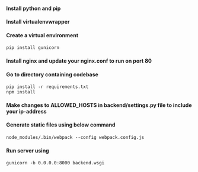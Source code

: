 #### Install python and pip
#### Install virtualenvwrapper
#### Create a virtual environment
```
pip install gunicorn
```
#### Install nginx and update your nginx.conf to run on port 80

#### Go to directory containing codebase
```
pip install -r requirements.txt
npm install
```
#### Make changes to ALLOWED_HOSTS in backend/settings.py file to include your ip-address

#### Generate static files using below command
```
node_modules/.bin/webpack --config webpack.config.js
```
#### Run server using
```
gunicorn -b 0.0.0.0:8000 backend.wsgi
```

